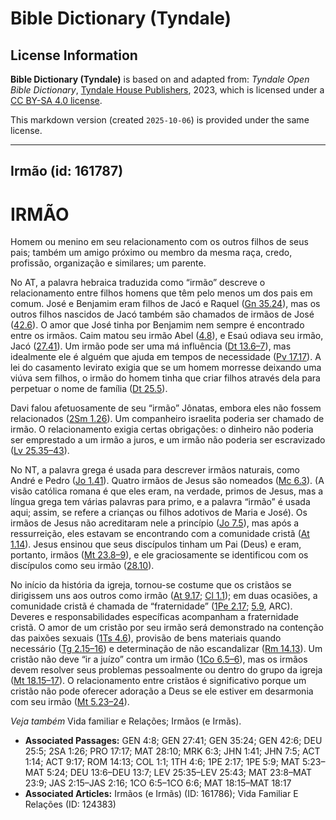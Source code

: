 # Bible Dictionary (Tyndale)

## License Information

**Bible Dictionary (Tyndale)** is based on and adapted from: _Tyndale Open Bible Dictionary_, [Tyndale House Publishers](https://tyndaleopenresources.com/), 2023, which is licensed under a [CC BY-SA 4.0 license](https://creativecommons.org/licenses/by-sa/4.0/legalcode.en).

This markdown version (created `2025-10-06`) is provided under the same license.



--------------------------------

## Irmão (id: 161787)

IRMÃO
=====

Homem ou menino em seu relacionamento com os outros filhos de seus pais; também um amigo próximo ou membro da mesma raça, credo, profissão, organização e similares; um parente.

No AT, a palavra hebraica traduzida como “irmão” descreve o relacionamento entre filhos homens que têm pelo menos um dos pais em comum. José e Benjamim eram filhos de Jacó e Raquel ([Gn 35\.24](https://ref.ly/Gen35:24)), mas os outros filhos nascidos de Jacó também são chamados de irmãos de José ([42\.6](https://ref.ly/Gen42:6)). O amor que José tinha por Benjamim nem sempre é encontrado entre os irmãos. Caim matou seu irmão Abel ([4\.8](https://ref.ly/Gen4:8)), e Esaú odiava seu irmão, Jacó ([27\.41](https://ref.ly/Gen27:41)). Um irmão pode ser uma má influência ([Dt 13\.6–7](https://ref.ly/Deut13:6-Deut13:7)), mas idealmente ele é alguém que ajuda em tempos de necessidade ([Pv 17\.17](https://ref.ly/Prov17:17)). A lei do casamento levirato exigia que se um homem morresse deixando uma viúva sem filhos, o irmão do homem tinha que criar filhos através dela para perpetuar o nome de família ([Dt 25\.5](https://ref.ly/Deut25:5)).

Davi falou afetuosamente de seu “irmão” Jônatas, embora eles não fossem relacionados ([2Sm 1\.26](https://ref.ly/2Sam1:26)). Um companheiro israelita poderia ser chamado de irmão. O relacionamento exigia certas obrigações: o dinheiro não poderia ser emprestado a um irmão a juros, e um irmão não poderia ser escravizado ([Lv 25\.35–43](https://ref.ly/Lev25:35-Lev25:43)).

No NT, a palavra grega é usada para descrever irmãos naturais, como André e Pedro ([Jo 1\.41](https://ref.ly/John1:41)). Quatro irmãos de Jesus são nomeados ([Mc 6\.3](https://ref.ly/Mark6:3)). (A visão católica romana é que eles eram, na verdade, primos de Jesus, mas a língua grega tem várias palavras para primo, e a palavra “irmão” é usada aqui; assim, se refere a crianças ou filhos adotivos de Maria e José). Os irmãos de Jesus não acreditaram nele a princípio ([Jo 7\.5](https://ref.ly/John7:5)), mas após a ressurreição, eles estavam se encontrando com a comunidade cristã ([At 1\.14](https://ref.ly/Acts1:14)). Jesus ensinou que seus discípulos tinham um Pai (Deus) e eram, portanto, irmãos ([Mt 23\.8–9](https://ref.ly/Matt23:8-Matt23:9)), e ele graciosamente se identificou com os discípulos como seu irmão ([28\.10](https://ref.ly/Matt28:10)).

No início da história da igreja, tornou\-se costume que os cristãos se dirigissem uns aos outros como irmão ([At 9\.17](https://ref.ly/Acts9:17); [Cl 1\.1](https://ref.ly/Col1:1)); em duas ocasiões, a comunidade cristã é chamada de “fraternidade” ([1Pe 2\.17](https://ref.ly/1Pet2:17); [5\.9](https://ref.ly/1Pet5:9), ARC). Deveres e responsabilidades específicas acompanham a fraternidade cristã. O amor de um cristão por seu irmão será demonstrado na contenção das paixões sexuais ([1Ts 4\.6](https://ref.ly/1Thess4:6)), provisão de bens materiais quando necessário ([Tg 2\.15–16](https://ref.ly/Jas2:15-Jas2:16)) e determinação de não escandalizar ([Rm 14\.13](https://ref.ly/Rom14:13)). Um cristão não deve “ir a juízo” contra um irmão ([1Co 6\.5–6](https://ref.ly/1Cor6:5-1Cor6:6)), mas os irmãos devem resolver seus problemas pessoalmente ou dentro do grupo da igreja ([Mt 18\.15–17](https://ref.ly/Matt18:15-Matt18:17)). O relacionamento entre cristãos é significativo porque um cristão não pode oferecer adoração a Deus se ele estiver em desarmonia com seu irmão ([Mt 5\.23–24](https://ref.ly/Matt5:23-Matt5:24)).

*Veja também* Vida familiar e Relações; Irmãos (e Irmãs).

* **Associated Passages:** GEN 4:8; GEN 27:41; GEN 35:24; GEN 42:6; DEU 25:5; 2SA 1:26; PRO 17:17; MAT 28:10; MRK 6:3; JHN 1:41; JHN 7:5; ACT 1:14; ACT 9:17; ROM 14:13; COL 1:1; 1TH 4:6; 1PE 2:17; 1PE 5:9; MAT 5:23–MAT 5:24; DEU 13:6–DEU 13:7; LEV 25:35–LEV 25:43; MAT 23:8–MAT 23:9; JAS 2:15–JAS 2:16; 1CO 6:5–1CO 6:6; MAT 18:15–MAT 18:17
* **Associated Articles:** Irmãos (e Irmãs) (ID: 161786); Vida Familiar E Relações (ID: 124383)

